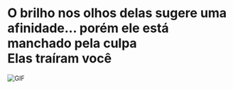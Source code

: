 # O brilho nos olhos delas sugere uma afinidade... porém ele está manchado pela culpa<br>Elas traíram você
![GIF](https://giffiles.alphacoders.com/995/9950.gif)
